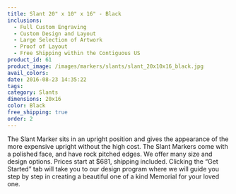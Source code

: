 ```yaml
---
title: Slant 20" x 10" x 16" - Black
inclusions:
  - Full Custom Engraving
  - Custom Design and Layout
  - Large Selection of Artwork
  - Proof of Layout
  - Free Shipping within the Contiguous US
product_id: 61
product_image: /images/markers/slants/slant_20x10x16_black.jpg
avail_colors: 
date: 2016-08-23 14:35:22
tags:
category: Slants
dimensions: 20x16
color: Black
free_shipping: true
order: 2
---
```

The Slant Marker sits in an upright position and gives the appearance of the more expensive upright without the high cost. The Slant Markers come with a polished face, and have rock pitched edges. We offer many size and design options. Prices start at $681, shipping included. Clicking the “Get Started” tab will take you to our design program where we will guide you step by step in creating a beautiful one of a kind Memorial for your loved one. 